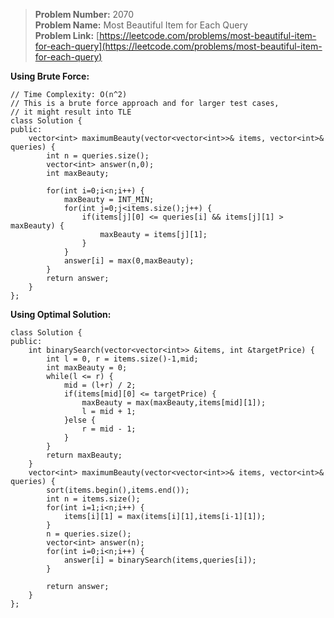 > **Problem Number:** 2070 <br>
> **Problem Name:** Most Beautiful Item for Each Query <br>
> **Problem Link:** [https://leetcode.com/problems/most-beautiful-item-for-each-query](https://leetcode.com/problems/most-beautiful-item-for-each-query) <br>

**Using Brute Force:** <br>

    // Time Complexity: O(n^2)
    // This is a brute force approach and for larger test cases,
    // it might result into TLE
    class Solution {
    public:
        vector<int> maximumBeauty(vector<vector<int>>& items, vector<int>& queries) {
            int n = queries.size();
            vector<int> answer(n,0);
            int maxBeauty;

            for(int i=0;i<n;i++) {
                maxBeauty = INT_MIN;
                for(int j=0;j<items.size();j++) {
                    if(items[j][0] <= queries[i] && items[j][1] > maxBeauty) {
                        maxBeauty = items[j][1];
                    }
                }
                answer[i] = max(0,maxBeauty);
            }
            return answer;
        }
    };

**Using Optimal Solution:** <br>

    class Solution {
    public:
        int binarySearch(vector<vector<int>> &items, int &targetPrice) {
            int l = 0, r = items.size()-1,mid;
            int maxBeauty = 0;
            while(l <= r) {
                mid = (l+r) / 2;
                if(items[mid][0] <= targetPrice) {
                    maxBeauty = max(maxBeauty,items[mid][1]);
                    l = mid + 1;
                }else {
                    r = mid - 1;
                }
            }
            return maxBeauty;
        }
        vector<int> maximumBeauty(vector<vector<int>>& items, vector<int>& queries) {
            sort(items.begin(),items.end());
            int n = items.size();
            for(int i=1;i<n;i++) {
                items[i][1] = max(items[i][1],items[i-1][1]);
            }
            n = queries.size();
            vector<int> answer(n);
            for(int i=0;i<n;i++) {
                answer[i] = binarySearch(items,queries[i]);
            }

            return answer;
        }
    };